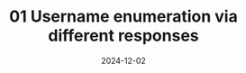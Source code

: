 ---
title: "01 Username enumeration via different responses"
collection: publications
category: portswigger
permalink: publications/Authentication/01_Username enumeration via different responses
excerpt: 'Este laboratorio contiene una vulnerabilidad de inyección SQL. La aplicación utiliza una cookie de seguimiento para análisis y realiza una consulta SQL que contiene el valor de la cookie enviada. No se devuelven los resultados de la consulta SQL.'
date: 2024-12-02
#venue: 'Journal 1'
#slidesurl: 'http://academicpages.github.io/files/slides1.pdf'
#paperurl: 'http://academicpages.github.io/files/paper1.pdf'
citation: 'Username enumeration via different responses'
---